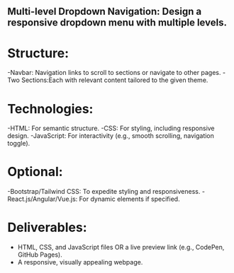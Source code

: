 ## Multi-level Dropdown Navigation: Design a responsive dropdown menu with multiple levels.

# Structure:
 -Navbar: Navigation links to scroll to sections or navigate to other pages.
 -Two Sections:Each with relevant content tailored to the given theme.
# Technologies:
 -HTML: For semantic structure.
 -CSS: For styling, including responsive design.
 -JavaScript: For interactivity (e.g., smooth scrolling, navigation toggle).
 # Optional:
 -Bootstrap/Tailwind CSS: To expedite styling and responsiveness.
 -React.js/Angular/Vue.js: For dynamic elements if specified.
 # Deliverables:
 - HTML, CSS, and JavaScript files OR a live preview link (e.g., CodePen, GitHub Pages).
 - A responsive, visually appealing webpage. 
